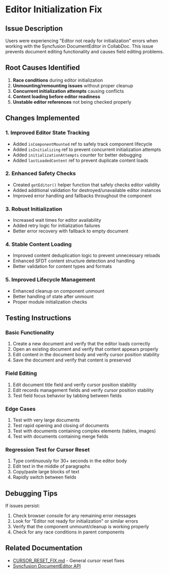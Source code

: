 # Editor Initialization Fix

## Issue Description
Users were experiencing "Editor not ready for initialization" errors when working with the Syncfusion DocumentEditor in CollabDoc. This issue prevents document editing functionality and causes field editing problems.

## Root Causes Identified
1. **Race conditions** during editor initialization
2. **Unmounting/remounting issues** without proper cleanup
3. **Concurrent initialization attempts** causing conflicts
4. **Content loading before editor readiness**
5. **Unstable editor references** not being checked properly

## Changes Implemented

### 1. Improved Editor State Tracking
- Added `isComponentMounted` ref to safely track component lifecycle
- Added `isInitializing` ref to prevent concurrent initialization attempts
- Added `initializationAttempts` counter for better debugging
- Added `lastLoadedContent` ref to prevent duplicate content loads

### 2. Enhanced Safety Checks
- Created `getEditor()` helper function that safely checks editor validity
- Added additional validation for destroyed/unavailable editor instances
- Improved error handling and fallbacks throughout the component

### 3. Robust Initialization
- Increased wait times for editor availability
- Added retry logic for initialization failures
- Better error recovery with fallback to empty document

### 4. Stable Content Loading
- Improved content deduplication logic to prevent unnecessary reloads
- Enhanced SFDT content structure detection and handling
- Better validation for content types and formats

### 5. Improved Lifecycle Management
- Enhanced cleanup on component unmount
- Better handling of state after unmount
- Proper module initialization checks

## Testing Instructions

### Basic Functionality
1. Create a new document and verify that the editor loads correctly
2. Open an existing document and verify that content appears properly
3. Edit content in the document body and verify cursor position stability
4. Save the document and verify that content is preserved

### Field Editing
1. Edit document title field and verify cursor position stability
2. Edit records management fields and verify cursor position stability
3. Test field focus behavior by tabbing between fields

### Edge Cases
1. Test with very large documents
2. Test rapid opening and closing of documents
3. Test with documents containing complex elements (tables, images)
4. Test with documents containing merge fields

### Regression Test for Cursor Reset
1. Type continuously for 30+ seconds in the editor body
2. Edit text in the middle of paragraphs
3. Copy/paste large blocks of text
4. Rapidly switch between fields

## Debugging Tips
If issues persist:
1. Check browser console for any remaining error messages
2. Look for "Editor not ready for initialization" or similar errors
3. Verify that the component unmount/cleanup is working properly
4. Check for any race conditions in parent components

## Related Documentation
- [CURSOR_RESET_FIX.md](../docs/CURSOR_RESET_FIX.md) - General cursor reset fixes
- [Syncfusion DocumentEditor API](https://ej2.syncfusion.com/react/documentation/document-editor/getting-started)
